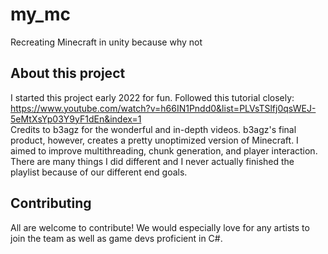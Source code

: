 # my_mc
Recreating Minecraft in unity because why not

## About this project
I started this project early 2022 for fun. Followed this tutorial closely:
https://www.youtube.com/watch?v=h66IN1Pndd0&list=PLVsTSlfj0qsWEJ-5eMtXsYp03Y9yF1dEn&index=1 \
Credits to b3agz for the wonderful and in-depth videos. b3agz's final product, however, creates a pretty unoptimized version of Minecraft. I aimed to improve multithreading, chunk generation, and player interaction. There are many things I did different and I never actually finished the playlist because of our different end goals.

## Contributing
All are welcome to contribute! We would especially love for any artists to join the team as well as game devs proficient in C#. 
